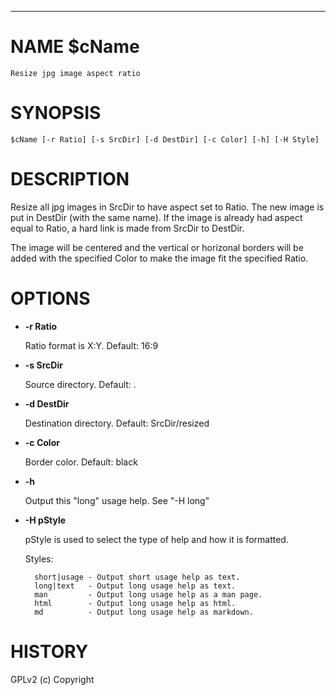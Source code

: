 <div>
    <hr/>
</div>

# NAME $cName

    Resize jpg image aspect ratio

# SYNOPSIS

    $cName [-r Ratio] [-s SrcDir] [-d DestDir] [-c Color] [-h] [-H Style]

# DESCRIPTION

Resize all jpg images in SrcDir to have aspect set to Ratio. The new
image is put in DestDir (with the same name). If the image is already
had aspect equal to Ratio, a hard link is made from SrcDir to DestDir.

The image will be centered and the vertical or horizonal borders will
be added with the specified Color to make the image fit the specified
Ratio.

# OPTIONS

- **-r Ratio**

    Ratio format is X:Y. Default: 16:9

- **-s SrcDir**

    Source directory. Default: .

- **-d DestDir**

    Destination directory. Default: SrcDir/resized

- **-c Color**

    Border color. Default: black

- **-h**

    Output this "long" usage help. See "-H long"

- **-H pStyle**

    pStyle is used to select the type of help and how it is formatted.

    Styles:

        short|usage - Output short usage help as text.
        long|text   - Output long usage help as text.
        man         - Output long usage help as a man page.
        html        - Output long usage help as html.
        md          - Output long usage help as markdown.

# HISTORY

GPLv2 (c) Copyright
